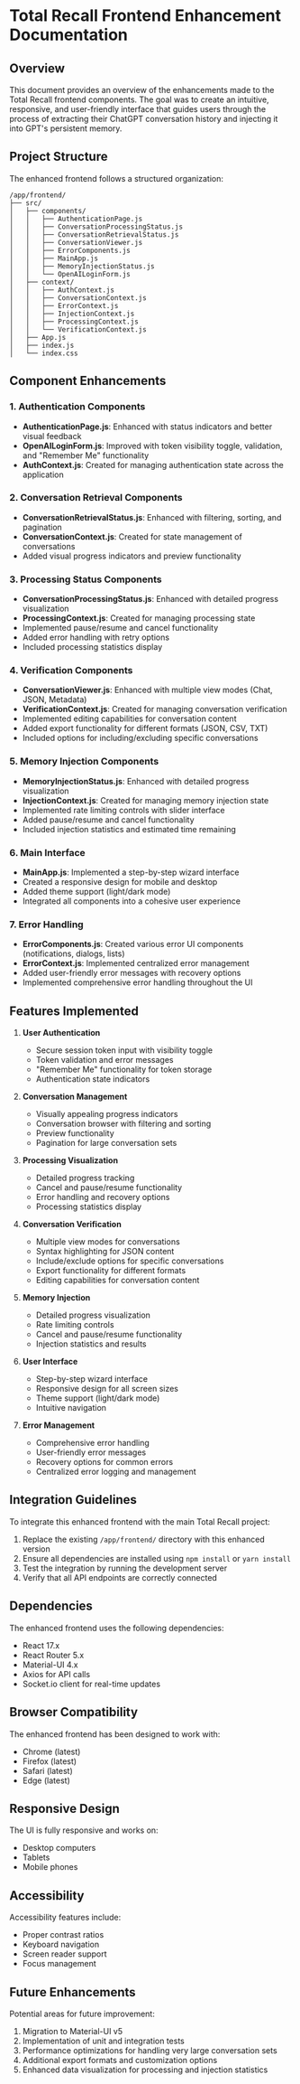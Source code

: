 # Total Recall Frontend Enhancement Documentation

## Overview

This document provides an overview of the enhancements made to the Total Recall frontend components. The goal was to create an intuitive, responsive, and user-friendly interface that guides users through the process of extracting their ChatGPT conversation history and injecting it into GPT's persistent memory.

## Project Structure

The enhanced frontend follows a structured organization:

```
/app/frontend/
├── src/
│   ├── components/
│   │   ├── AuthenticationPage.js
│   │   ├── ConversationProcessingStatus.js
│   │   ├── ConversationRetrievalStatus.js
│   │   ├── ConversationViewer.js
│   │   ├── ErrorComponents.js
│   │   ├── MainApp.js
│   │   ├── MemoryInjectionStatus.js
│   │   └── OpenAILoginForm.js
│   ├── context/
│   │   ├── AuthContext.js
│   │   ├── ConversationContext.js
│   │   ├── ErrorContext.js
│   │   ├── InjectionContext.js
│   │   ├── ProcessingContext.js
│   │   └── VerificationContext.js
│   ├── App.js
│   ├── index.js
│   └── index.css
```

## Component Enhancements

### 1. Authentication Components

- **AuthenticationPage.js**: Enhanced with status indicators and better visual feedback
- **OpenAILoginForm.js**: Improved with token visibility toggle, validation, and "Remember Me" functionality
- **AuthContext.js**: Created for managing authentication state across the application

### 2. Conversation Retrieval Components

- **ConversationRetrievalStatus.js**: Enhanced with filtering, sorting, and pagination
- **ConversationContext.js**: Created for state management of conversations
- Added visual progress indicators and preview functionality

### 3. Processing Status Components

- **ConversationProcessingStatus.js**: Enhanced with detailed progress visualization
- **ProcessingContext.js**: Created for managing processing state
- Implemented pause/resume and cancel functionality
- Added error handling with retry options
- Included processing statistics display

### 4. Verification Components

- **ConversationViewer.js**: Enhanced with multiple view modes (Chat, JSON, Metadata)
- **VerificationContext.js**: Created for managing conversation verification
- Implemented editing capabilities for conversation content
- Added export functionality for different formats (JSON, CSV, TXT)
- Included options for including/excluding specific conversations

### 5. Memory Injection Components

- **MemoryInjectionStatus.js**: Enhanced with detailed progress visualization
- **InjectionContext.js**: Created for managing memory injection state
- Implemented rate limiting controls with slider interface
- Added pause/resume and cancel functionality
- Included injection statistics and estimated time remaining

### 6. Main Interface

- **MainApp.js**: Implemented a step-by-step wizard interface
- Created a responsive design for mobile and desktop
- Added theme support (light/dark mode)
- Integrated all components into a cohesive user experience

### 7. Error Handling

- **ErrorComponents.js**: Created various error UI components (notifications, dialogs, lists)
- **ErrorContext.js**: Implemented centralized error management
- Added user-friendly error messages with recovery options
- Implemented comprehensive error handling throughout the UI

## Features Implemented

1. **User Authentication**
   - Secure session token input with visibility toggle
   - Token validation and error messages
   - "Remember Me" functionality for token storage
   - Authentication state indicators

2. **Conversation Management**
   - Visually appealing progress indicators
   - Conversation browser with filtering and sorting
   - Preview functionality
   - Pagination for large conversation sets

3. **Processing Visualization**
   - Detailed progress tracking
   - Cancel and pause/resume functionality
   - Error handling and recovery options
   - Processing statistics display

4. **Conversation Verification**
   - Multiple view modes for conversations
   - Syntax highlighting for JSON content
   - Include/exclude options for specific conversations
   - Export functionality for different formats
   - Editing capabilities for conversation content

5. **Memory Injection**
   - Detailed progress visualization
   - Rate limiting controls
   - Cancel and pause/resume functionality
   - Injection statistics and results

6. **User Interface**
   - Step-by-step wizard interface
   - Responsive design for all screen sizes
   - Theme support (light/dark mode)
   - Intuitive navigation

7. **Error Management**
   - Comprehensive error handling
   - User-friendly error messages
   - Recovery options for common errors
   - Centralized error logging and management

## Integration Guidelines

To integrate this enhanced frontend with the main Total Recall project:

1. Replace the existing `/app/frontend/` directory with this enhanced version
2. Ensure all dependencies are installed using `npm install` or `yarn install`
3. Test the integration by running the development server
4. Verify that all API endpoints are correctly connected

## Dependencies

The enhanced frontend uses the following dependencies:

- React 17.x
- React Router 5.x
- Material-UI 4.x
- Axios for API calls
- Socket.io client for real-time updates

## Browser Compatibility

The enhanced frontend has been designed to work with:

- Chrome (latest)
- Firefox (latest)
- Safari (latest)
- Edge (latest)

## Responsive Design

The UI is fully responsive and works on:

- Desktop computers
- Tablets
- Mobile phones

## Accessibility

Accessibility features include:

- Proper contrast ratios
- Keyboard navigation
- Screen reader support
- Focus management

## Future Enhancements

Potential areas for future improvement:

1. Migration to Material-UI v5
2. Implementation of unit and integration tests
3. Performance optimizations for handling very large conversation sets
4. Additional export formats and customization options
5. Enhanced data visualization for processing and injection statistics
